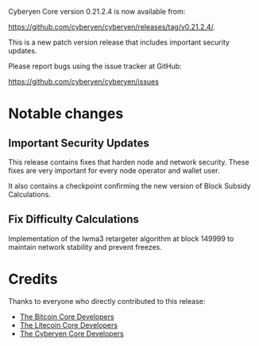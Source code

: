 Cyberyen Core version 0.21.2.4 is now available from:

 <https://github.com/cyberyen/cyberyen/releases/tag/v0.21.2.4/>.

This is a new patch version release that includes important security updates.

Please report bugs using the issue tracker at GitHub:

  <https://github.com/cyberyen/cyberyen/issues>

Notable changes
===============

Important Security Updates
--------------------------

This release contains fixes that harden node and network security. These fixes are very important for every node operator and wallet user.

It also contains a checkpoint confirming the new version of Block Subsidy Calculations.

Fix Difficulty Calculations
---------------

Implementation of the lwma3 retargeter algorithm at block 149999 to maintain network stability and prevent freezes.


Credits
=======

Thanks to everyone who directly contributed to this release:

- [The Bitcoin Core Developers](https://github.com/bitcoin/bitcoin/tree/master/doc/release-notes)
- [The Litecoin Core Developers](https://github.com/litecoin-project/litecoin/tree/master/doc/release-notes)
- [The Cyberyen Core Developers](https://github.com/cyberyen/cyberyen/tree/master/doc/release-notes)
